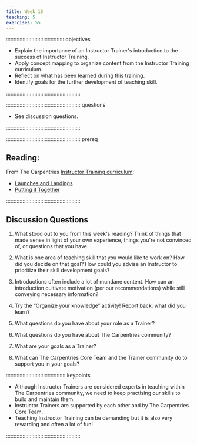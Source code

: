 ```yaml
---
title: Week 10
teaching: 5
exercises: 55
---
```


::::::::::::::::::::::::::::::::::::::: objectives

- Explain the importance of an Instructor Trainer's introduction to the success of Instructor Training.
- Apply concept mapping to organize content from the Instructor Training curriculum.
- Reflect on what has been learned during this training.
- Identify goals for the further development of teaching skill.

::::::::::::::::::::::::::::::::::::::::::::::::::

:::::::::::::::::::::::::::::::::::::::::::::::::: questions

- See discussion questions. 

::::::::::::::::::::::::::::::::::::::::::::::::::

:::::::::::::::::::::::::::::::::::::::::::::::::: prereq

## Reading:

From The Carpentries [Instructor Training curriculum](https://carpentries.github.io/instructor-training/instructor/index.html): 

* [Launches and Landings](https://carpentries.github.io/instructor-training/instructor/23-introductions.html)
* [Putting it Together](https://carpentries.github.io/instructor-training/instructor/24-practices.html)

::::::::::::::::::::::::::::::::::::::::::::::::::

## Discussion Questions

1. What stood out to you from this week's reading? Think of things that made sense in light of your own experience, things you're not convinced of, or questions that you have.

1. What is one area of teaching skill that you would like to work on? How did you decide on that goal? How could you advise an Instructor to prioritize their skill development goals?

1. Introductions often include a lot of mundane content. How can an introduction cultivate motivation (per our recommendations) while still conveying necessary information?

1. Try the “Organize your knowledge” activity! Report back: what did you learn?

1. What questions do you have about your role as a Trainer?

1. What questions do you have about The Carpentries community?

1. What are your goals as a Trainer?

1. What can The Carpentries Core Team and the Trainer community do to support you in your goals?

:::::::::::::::::::::::::::::::::::::::: keypoints

- Although Instructor Trainers are considered experts in teaching within The Carpentries community, we need to keep practising our skills to build and maintain them.
- Instructor Trainers are supported by each other and by The Carpentries Core Team.
- Teaching Instructor Training can be demanding but it is also very rewarding and often a lot of fun!

::::::::::::::::::::::::::::::::::::::::::::::::::



